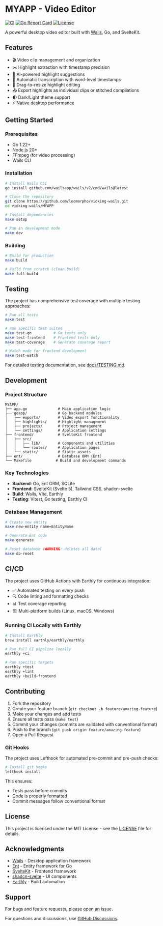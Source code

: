 # MYAPP - Video Editor

[![CI](https://github.com/leomorpho/vidking-wails/actions/workflows/ci.yml/badge.svg)](https://github.com/leomorpho/vidking-wails/actions/workflows/ci.yml)
[![Go Report Card](https://goreportcard.com/badge/github.com/leomorpho/vidking-wails)](https://goreportcard.com/report/github.com/leomorpho/vidking-wails)
[![License](https://img.shields.io/badge/license-MIT-blue.svg)](LICENSE)

A powerful desktop video editor built with [Wails](https://wails.io), Go, and SvelteKit.

## Features

- 🎬 Video clip management and organization
- ✂️ Highlight extraction with timestamp precision  
- 🤖 AI-powered highlight suggestions
- 📝 Automatic transcription with word-level timestamps
- 🎯 Drag-to-resize highlight editing
- 📤 Export highlights as individual clips or stitched compilations
- 🌓 Dark/Light theme support
- ⚡ Native desktop performance

## Getting Started

### Prerequisites

- Go 1.22+
- Node.js 20+
- FFmpeg (for video processing)
- Wails CLI

### Installation

```bash
# Install Wails CLI
go install github.com/wailsapp/wails/v2/cmd/wails@latest

# Clone the repository
git clone https://github.com/leomorpho/vidking-wails.git
cd vidking-wails/MYAPP

# Install dependencies
make setup

# Run in development mode
make dev
```

### Building

```bash
# Build for production
make build

# Build from scratch (clean build)
make full-build
```

## Testing

The project has comprehensive test coverage with multiple testing approaches:

```bash
# Run all tests
make test

# Run specific test suites
make test-go          # Go tests only
make test-frontend    # Frontend tests only
make test-coverage    # Generate coverage report

# Watch mode for frontend development
make test-watch
```

For detailed testing documentation, see [docs/TESTING.md](docs/TESTING.md).

## Development

### Project Structure

```
MYAPP/
├── app.go              # Main application logic
├── goapp/              # Go backend modules
│   ├── exports/        # Video export functionality
│   ├── highlights/     # Highlight management
│   ├── projects/       # Project management
│   └── settings/       # Application settings
├── frontend/           # SvelteKit frontend
│   ├── src/
│   │   ├── lib/        # Components and utilities
│   │   └── routes/     # Application pages
│   └── static/         # Static assets
├── ent/                # Database ORM (Ent)
└── Makefile           # Build and development commands
```

### Key Technologies

- **Backend**: Go, Ent ORM, SQLite
- **Frontend**: SvelteKit (Svelte 5), Tailwind CSS, shadcn-svelte
- **Build**: Wails, Vite, Earthly
- **Testing**: Vitest, Go testing, Earthly CI

### Database Management

```bash
# Create new entity
make new-entity name=EntityName

# Generate Ent code
make generate

# Reset database (WARNING: deletes all data)
make db-reset
```

## CI/CD

The project uses GitHub Actions with Earthly for continuous integration:

- ✅ Automated testing on every push
- 🔍 Code linting and formatting checks
- 📊 Test coverage reporting
- 🏗️ Multi-platform builds (Linux, macOS, Windows)

### Running CI Locally with Earthly

```bash
# Install Earthly
brew install earthly/earthly/earthly

# Run full CI pipeline locally
earthly +ci

# Run specific targets
earthly +test
earthly +lint
earthly +build-frontend
```

## Contributing

1. Fork the repository
2. Create your feature branch (`git checkout -b feature/amazing-feature`)
3. Make your changes and add tests
4. Ensure all tests pass (`make test`)
5. Commit your changes (commits are validated with conventional format)
6. Push to the branch (`git push origin feature/amazing-feature`)
7. Open a Pull Request

### Git Hooks

The project uses Lefthook for automated pre-commit and pre-push checks:

```bash
# Install git hooks
lefthook install
```

This ensures:
- Tests pass before commits
- Code is properly formatted
- Commit messages follow conventional format

## License

This project is licensed under the MIT License - see the [LICENSE](LICENSE) file for details.

## Acknowledgments

- [Wails](https://wails.io) - Desktop application framework
- [Ent](https://entgo.io) - Entity framework for Go
- [SvelteKit](https://kit.svelte.dev) - Frontend framework
- [shadcn-svelte](https://shadcn-svelte.com) - UI components
- [Earthly](https://earthly.dev) - Build automation

## Support

For bugs and feature requests, please [open an issue](https://github.com/leomorpho/vidking-wails/issues).

For questions and discussions, use [GitHub Discussions](https://github.com/leomorpho/vidking-wails/discussions).